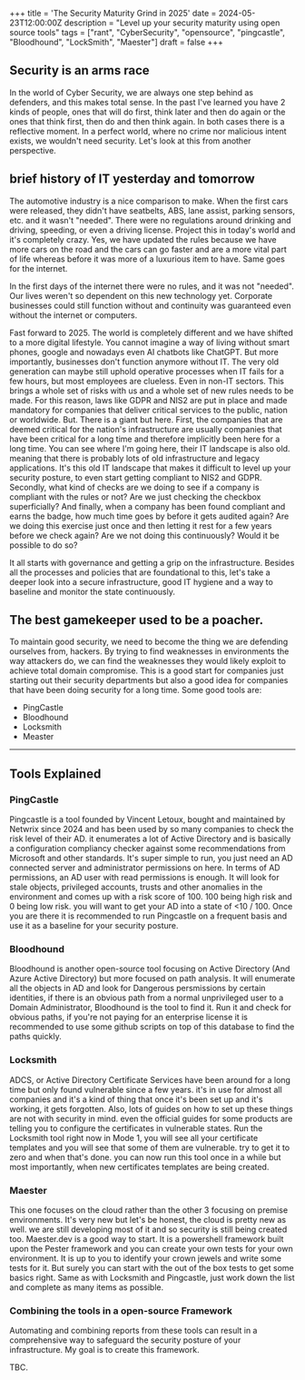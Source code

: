 +++
title = 'The Security Maturity Grind in 2025'
date = 2024-05-23T12:00:00Z
description = "Level up your security maturity using open source tools"
tags = ["rant", "CyberSecurity", "opensource", "pingcastle", "Bloodhound", "LockSmith", "Maester"]
draft = false
+++


## Security is an arms race
In the world of Cyber Security, we are always one step behind as defenders, and this makes total sense. In the past I've learned you have 2 kinds of people, ones that will do first, think later and then do again or the ones that think first, then do and then think again. In both cases there is a reflective moment. 
In a perfect world, where no crime nor malicious intent exists, we wouldn't need security. 
Let's look at this from another perspective.

## brief history of IT yesterday and tomorrow
The automotive industry is a nice comparison to make. When the first cars were released, they didn't have seatbelts, ABS, lane assist, parking sensors, etc. and it wasn't "needed". There were no regulations around drinking and driving, speeding, or even a driving license. Project this in today's world and it's completely crazy. Yes, we have updated the rules because we have more cars on the road and the cars can go faster and are a more vital part of life whereas before it was more of a luxurious item to have. 
Same goes for the internet.

In the first days of the internet there were no rules, and it was not "needed". Our lives weren't so dependent on this new technology yet. Corporate businesses could still function without and continuity was guaranteed even without the internet or computers.

Fast forward to 2025. The world is completely different and we have shifted to a more digital lifestyle. You cannot imagine a way of living without smart phones, google and nowadays even AI chatbots like ChatGPT. But more importantly, businesses don't function anymore without IT. The very old generation can maybe still uphold operative processes when IT fails for a few hours, but most employees are clueless. Even in non-IT sectors. This brings a whole set of risks with us and a whole set of new rules needs to be made. For this reason, laws like GDPR and NIS2 are put in place and made mandatory for companies that deliver critical services to the public, nation or worldwide. 
But. There is a giant but here. 
First, the companies that are deemed critical for the nation's infrastructure are usually companies that have been critical for a long time and therefore implicitly been here for a long time. You can see where I'm going here, their IT landscape is also old. meaning that there is probably lots of old infrastructure and legacy applications. It's this old IT landscape that makes it difficult to level up your security posture, to even start getting compliant to NIS2 and GDPR. 
Secondly, what kind of checks are we doing to see if a company is compliant with the rules or not? Are we just checking the checkbox superficially? 
And finally, when a company has been found compliant and earns the badge, how much time goes by before it gets audited again? Are we doing this exercise just once and then letting it rest for a few years before we check again? Are we not doing this continuously? Would it be possible to do so?

It all starts with governance and getting a grip on the infrastructure. Besides all the processes and policies that are foundational to this, let's take a deeper look into a secure infrastructure, good IT hygiene and a way to baseline and monitor the state continuously.

## The best gamekeeper used to be a poacher.
To maintain good security, we need to become the thing we are defending ourselves from, hackers. By trying to find weaknesses in environments the way attackers do, we can find the weaknesses they would likely exploit to achieve total domain compromise. 
This is a good start for companies just starting out their security departments but also a good idea for companies that have been doing security for a long time. 
Some good tools are:

* PingCastle
* Bloodhound
* Locksmith
* Measter

---

## Tools Explained

### PingCastle
Pingcastle is a tool founded by Vincent Letoux, bought and maintained by Netwrix since 2024 and has been used by so many companies to check the risk level of their AD. it enumerates a lot of Active Directory and is basically a configuration compliancy checker against some recommendations from Microsoft and other standards. It's super simple to run, you just need an AD connected server and administrator permissions on here.
In terms of AD permissions, an AD user with read permissions is enough.
It will look for stale objects, privileged accounts, trusts and other anomalies in the environment and comes up with a risk score of 100. 100 being high risk and 0 being low risk. you will want to get your AD into a state of <10 / 100. Once you are there it is recommended to run Pingcastle on a frequent basis and use it as a baseline for your security posture.

### Bloodhound
Bloodhound is another open-source tool focusing on Active Directory (And Azure Active Directory) but more focused on path analysis. It will enumerate all the objects in AD and look for Dangerous persmissions by certain identities, if there is an obvious path from a normal unprivileged user to a Domain Administrator, Bloodhound is the tool to find it. Run it and check for obvious paths, if you're not paying for an enterprise license it is recommended to use some github scripts on top of this database to find the paths quickly.

### Locksmith
ADCS, or Active Directory Certificate Services have been around for a long time but only found vulnerable since a few years. it's in use for almost all companies and it's a kind of thing that once it's been set up and it's working, it gets forgotten. Also, lots of guides on how to set up these things are not with security in mind. even the official guides for some products are telling you to configure the certificates in vulnerable states. 
Run the Locksmith tool right now in Mode 1, you will see all your certificate templates and you will see that some of them are vulnerable. try to get it to zero and when that's done. you can now run this tool once in a while but most importantly, when new certificates templates are being created.

### Maester
This one focuses on the cloud rather than the other 3 focusing on premise environments. It's very new but let's be honest, the cloud is pretty new as well. we are still developing most of it and so security is still being created too. Maester.dev is a good way to start. It is a powershell framework built upon the Pester framework and you can create your own tests for your own environment. It is up to you to identify your crown jewels and write some tests for it. But surely you can start with the out of the box tests to get some basics right. 
Same as with Locksmith and Pingcastle, just work down the list and complete as many items as possible.

### Combining the tools in a open-source Framework
Automating and combining reports from these tools can result in a comprehensive way to safeguard the security posture of your infrastructure. My goal is to create this framework.

TBC.
